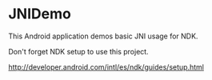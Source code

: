 # JNIDemo
This Android application demos basic JNI usage for NDK.

Don't forget NDK setup to use this project.

http://developer.android.com/intl/es/ndk/guides/setup.html
